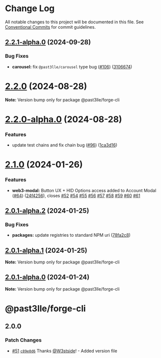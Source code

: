 # Change Log

All notable changes to this project will be documented in this file.
See [Conventional Commits](https://conventionalcommits.org) for commit guidelines.

## [2.2.1-alpha.0](https://github.com/PAST3LLE/past3lle-monorepo/compare/@past3lle/forge-cli@2.2.0...@past3lle/forge-cli@2.2.1-alpha.0) (2024-09-28)


### Bug Fixes

* **carousel:** fix `@past3lle/carousel` type bug ([#106](https://github.com/PAST3LLE/past3lle-monorepo/issues/106)) ([3106674](https://github.com/PAST3LLE/past3lle-monorepo/commit/31066741cc44e10657a5d7adc8a074bb97823285))





# [2.2.0](https://github.com/PAST3LLE/past3lle-monorepo/compare/@past3lle/forge-cli@2.2.0-alpha.0...@past3lle/forge-cli@2.2.0) (2024-08-28)

**Note:** Version bump only for package @past3lle/forge-cli





# [2.2.0-alpha.0](https://github.com/PAST3LLE/past3lle-monorepo/compare/@past3lle/forge-cli@2.1.0...@past3lle/forge-cli@2.2.0-alpha.0) (2024-08-28)


### Features

* update test chains and fix chain bug ([#96](https://github.com/PAST3LLE/past3lle-monorepo/issues/96)) ([1ca3d16](https://github.com/PAST3LLE/past3lle-monorepo/commit/1ca3d16e3bc6b915c1ce207c0a0ba5e28d847a5d))





# [2.1.0](https://github.com/PAST3LLE/past3lle-monorepo/compare/@past3lle/forge-cli@2.0.0-alpha.3...@past3lle/forge-cli@2.1.0) (2024-01-26)


### Features

* **web3-modal:** Button UX + HID Options access added to Account Modal ([#64](https://github.com/PAST3LLE/past3lle-monorepo/issues/64)) ([24f4256](https://github.com/PAST3LLE/past3lle-monorepo/commit/24f42567db28f175cadcd6ec581a5cb8b7ea6c74)), closes [#52](https://github.com/PAST3LLE/past3lle-monorepo/issues/52) [#54](https://github.com/PAST3LLE/past3lle-monorepo/issues/54) [#55](https://github.com/PAST3LLE/past3lle-monorepo/issues/55) [#56](https://github.com/PAST3LLE/past3lle-monorepo/issues/56) [#57](https://github.com/PAST3LLE/past3lle-monorepo/issues/57) [#58](https://github.com/PAST3LLE/past3lle-monorepo/issues/58) [#59](https://github.com/PAST3LLE/past3lle-monorepo/issues/59) [#60](https://github.com/PAST3LLE/past3lle-monorepo/issues/60) [#61](https://github.com/PAST3LLE/past3lle-monorepo/issues/61)





## [2.0.1-alpha.2](https://github.com/PAST3LLE/past3lle-monorepo/compare/@past3lle/forge-cli@2.0.1-alpha.1...@past3lle/forge-cli@2.0.1-alpha.2) (2024-01-25)


### Bug Fixes

* **packages:** update registries to standard NPM uri ([78fa2c8](https://github.com/PAST3LLE/past3lle-monorepo/commit/78fa2c870d2458a22fa0109a2aa29fde94b1cb64))





## [2.0.1-alpha.1](https://github.com/PAST3LLE/past3lle-monorepo/compare/@past3lle/forge-cli@2.0.1-alpha.0...@past3lle/forge-cli@2.0.1-alpha.1) (2024-01-25)

**Note:** Version bump only for package @past3lle/forge-cli





## [2.0.1-alpha.0](https://github.com/PAST3LLE/past3lle-monorepo/compare/@past3lle/forge-cli@2.0.0-alpha.3...@past3lle/forge-cli@2.0.1-alpha.0) (2024-01-24)

**Note:** Version bump only for package @past3lle/forge-cli





# @past3lle/forge-cli

## 2.0.0

### Patch Changes

- [#51](https://github.com/PAST3LLE/monorepo/pull/51) [`c89e0d6`](https://github.com/PAST3LLE/monorepo/commit/c89e0d68f2bcadfd418e04737b5ba1416d714796) Thanks [@W3stside](https://github.com/W3stside)! - Added version file
